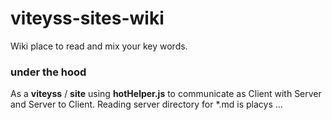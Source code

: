 # viteyss-sites-wiki

Wiki place to read and mix your key words.


### under the hood

As a **viteyss** / **site** using **hotHelper.js** to communicate as Client with Server and Server to Client.
Reading server directory for *.md is placys ...